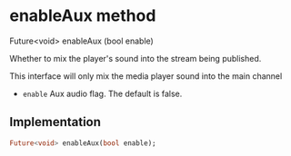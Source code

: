 


# enableAux method








Future&lt;void> enableAux
(bool enable)





<p>Whether to mix the player's sound into the stream being published.</p>
<p>This interface will only mix the media player sound into the main channel</p>
<ul>
<li><code>enable</code> Aux audio flag. The default is false.</li>
</ul>



## Implementation

```dart
Future<void> enableAux(bool enable);
```







